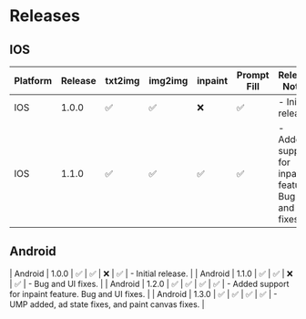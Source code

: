 # Releases

## IOS

| Platform | Release | txt2img | img2img | inpaint | Prompt Fill | Release Notes                                   |
|----------|---------|---------|---------|---------|-------------|-------------------------------------------------|
| IOS      | 1.0.0   | ✅      | ✅      | ❌      | ✅          | - Initial release.                              |
| IOS      | 1.1.0   | ✅      | ✅      | ✅      | ✅          | - Added support for inpaint feature. Bug and UI fixes. |

## Android

| Android  | 1.0.0   | ✅      | ✅      | ❌      | ✅          | - Initial release.                              |
| Android  | 1.1.0   | ✅      | ✅      | ❌      | ✅          | - Bug and UI fixes.                             |
| Android  | 1.2.0   | ✅      | ✅      | ✅      | ✅          | - Added support for inpaint feature. Bug and UI fixes. |
| Android  | 1.3.0  | ✅      | ✅      | ✅      | ✅          | - UMP added, ad state fixes, and paint canvas fixes. |
